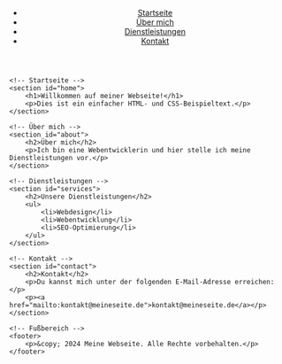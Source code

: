 <!DOCTYPE html>
<html lang="de">
<head>
    <meta charset="UTF-8">
    <meta name="viewport" content="width=device-width, initial-scale=1.0">
    <title> Ali Kadir </title>
    <link rel="stylesheet" href="styles.css">
</head>
<body>
    <!-- Kopfbereich -->
    <header>
        <nav>
            <ul>
                <li><a href="#home">Startseite</a></li>
                <li><a href="#about">Über mich</a></li>
                <li><a href="#services">Dienstleistungen</a></li>
                <li><a href="#contact">Kontakt</a></li>
            </ul>
        </nav>
    </header>

    <!-- Startseite -->
    <section id="home">
        <h1>Willkommen auf meiner Webseite!</h1>
        <p>Dies ist ein einfacher HTML- und CSS-Beispieltext.</p>
    </section>

    <!-- Über mich -->
    <section id="about">
        <h2>Über mich</h2>
        <p>Ich bin eine Webentwicklerin und hier stelle ich meine Dienstleistungen vor.</p>
    </section>

    <!-- Dienstleistungen -->
    <section id="services">
        <h2>Unsere Dienstleistungen</h2>
        <ul>
            <li>Webdesign</li>
            <li>Webentwicklung</li>
            <li>SEO-Optimierung</li>
        </ul>
    </section>

    <!-- Kontakt -->
    <section id="contact">
        <h2>Kontakt</h2>
        <p>Du kannst mich unter der folgenden E-Mail-Adresse erreichen:</p>
        <p><a href="mailto:kontakt@meineseite.de">kontakt@meineseite.de</a></p>
    </section>

    <!-- Fußbereich -->
    <footer>
        <p>&copy; 2024 Meine Webseite. Alle Rechte vorbehalten.</p>
    </footer>
</body>
</html>
